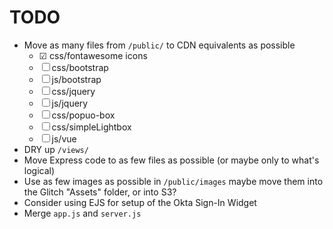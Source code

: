 # TODO

- Move as many files from `/public/` to CDN equivalents as possible
  - ☑ css/fontawesome icons
  - ☐ css/bootstrap
  - ☐ js/bootstrap
  - ☐ css/jquery
  - ☐ js/jquery
  - ☐ css/popuo-box
  - ☐ css/simpleLightbox
  - ☐ js/vue
- DRY up `/views/`
- Move Express code to as few files as possible (or maybe only to what's logical)
- Use as few images as possible in `/public/images` maybe move them into the Glitch "Assets" folder, or into S3?
- Consider using EJS for setup of the Okta Sign-In Widget
- Merge `app.js` and `server.js`